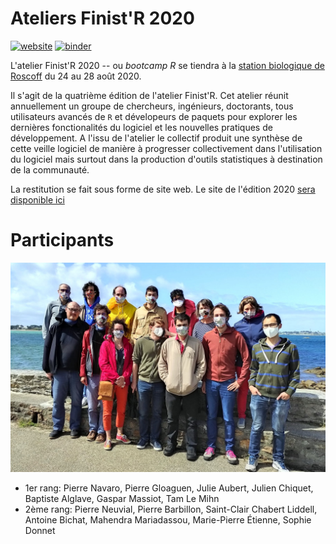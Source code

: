 # Ateliers Finist'R 2020

[![website](https://github.com/StateOfTheR/finistR2020/workflows/website/badge.svg)](https://stateofther.github.io/finistR2020/)
[![binder](https://github.com/StateOfTheR/finistR2020/workflows/binder/badge.svg)](https://mybinder.org/v2/gh/stateofther/FinistR2020/master)

L'atelier Finist'R 2020 -- ou *bootcamp R* se tiendra à la [station biologique de Roscoff](http://www.sb-roscoff.fr/) du 24 au 28 août 2020.

Il s'agit de la quatrième édition de l'atelier Finist'R. Cet atelier réunit annuellement un groupe de chercheurs, ingénieurs, doctorants, tous utilisateurs avancés de `R` et dévelopeurs de paquets pour explorer les dernières fonctionalités du logiciel et les nouvelles pratiques de développement. A l'issu de l'atelier le collectif produit une synthèse de cette veille logiciel de manière à progresser collectivement dans l'utilisation du logiciel mais surtout dans la production d'outils statistiques à destination de la communauté.

La restitution se fait sous forme de site web. Le site de l'édition 2020 [sera disponible ici](https://stateofther.github.io/finistR2020/)

# Participants

![Team FinistR2020](img/groupe2020.jpeg)

- 1er rang: Pierre Navaro, Pierre Gloaguen, Julie Aubert, Julien Chiquet, Baptiste Alglave, Gaspar Massiot, Tam Le Mihn
- 2ème rang: Pierre Neuvial, Pierre Barbillon, Saint-Clair Chabert Liddell, Antoine Bichat, Mahendra Mariadassou, Marie-Pierre Étienne, Sophie Donnet

<!-- # Programme  -->

<!-- Le programme sera défini collectivement par les participants lors de la semaine d'ateliers. -->

<!-- ## Idées d'ateliers -->

<!--   - Enseignement -->
<!--     - Enseignement distanciel de R -->
<!--     - Github et Gestion de projets étudiants [section 39](https://happygitwithr.com/classroom-overview.html) -->

<!--   - Intégration continue and Co -->
<!--     - github action (faciliter la génération finale du siteweb)   -->
<!--     - développement R avec git/github -->
<!--     - Rhub, usethis, publication de package -->
<!--     - docker -->

<!--   - Langage R avancé, tidyverse -->
<!--     - curly bracket, gestion des noms de variable dynamique -->
<!--     - rlang, c'est quoi ? -->
<!--     - deuxième édition de Advanced R (https://adv-r.hadley.nz/) -->
<!--     - Classes R6  -->
<!--     - RcppParallel -->
<!--     - application shiny sur https://plmshift.math.cnrs.fr/ -->

<!--   - Communication, interface  -->
<!--     - Représentations/visualisation de graphes -->
<!--     - markdown avancé  ([distill](https://rstudio.github.io/distill/), [thesisdown](https://github.com/ismayc/thesisdown), ...) -->
<!--     - intégration R/Python https://rstudio.com/solutions/r-and-python/, https://solutions.rstudio.com/python/overview/ -->

<!--   - Outils Statistiques et computationnel   -->
<!--     - autograd, tmb, pytorch -->
<!--     - [séries temporelles](https://github.com/tidyverts) -->
<!--     - [personalisation de tidymodels](https://www.tidymodels.org/learn/develop/) -->
<!--     - modèles de survie -->
<!--     - modele mixte, GAM -->
<!--     - intégration en R -->
<!--     -  [Equations différentielles et autres EDPs](https://pure.knaw.nl/ws/portalfiles/portal/462308/Soetaert_ea_4748.pdf) -->

<!-- ## Idées de projet à mettre en place sur la semaine -->

<!-- - Package interfaçant R à [optimLib](https://github.com/kthohr/optim) -->
<!-- - Classes R6 pour [GroßBM](https://github.com/GrossSBM) -->
<!-- - Templates d'articles et gestion des actions de relcture pour [Computo](https://github.com/journal-french-statistical-society/) -->
<!-- - Réalisation du [site web de Finist'R 2020](https://stateofther.github.io/finistR2020/) -->


<!-- ## Installation des dépendances et génération du site -->

<!-- - Installer [Miniconda](https://docs.conda.io/en/latest/miniconda.html) ou Anaconda (plus lourd) sur votre poste. -->
<!-- - Installer [Julia](https://julialang.org/downloads/) avec les packages nécessaires. -->

<!-- ```bash -->
<!-- julia -e 'using Pkg; Pkg.add("DifferentialEquations")' -->
<!-- ``` -->
<!-- - Créer l'environemment conda, installer les packages R et générer le site web: -->

<!-- ```bash -->
<!-- conda env create -f binder/environment.yml -->
<!-- conda activate finistR2020 -->
<!-- Rscript binder/install.R -->
<!-- Rscript -e "rmarkdown::render_site()' -->
<!-- ``` -->
